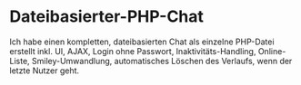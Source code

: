 # Dateibasierter-PHP-Chat
Ich habe einen kompletten, dateibasierten Chat als einzelne PHP-Datei erstellt inkl. UI, AJAX, Login ohne Passwort, Inaktivitäts-Handling, Online-Liste, Smiley-Umwandlung, automatisches Löschen des Verlaufs, wenn der letzte Nutzer geht.
